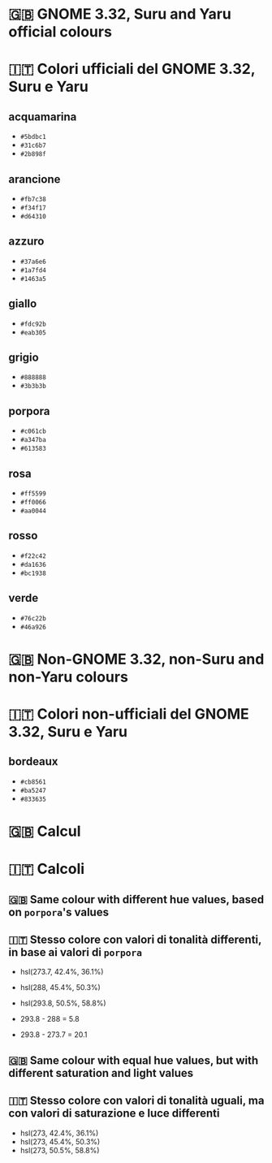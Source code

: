 # :uk: GNOME 3.32, Suru and Yaru official colours
# :it: Colori ufficiali del GNOME 3.32, Suru e Yaru

## acquamarina

* <code>#5bdbc1<span style="background-color: #5bdbc1; height: 0.8em; width: 0.8em;" class="ml-1 d-inline-block v-align-middle Box border-black-fade"></span></code>
* <code>#31c6b7<span style="background-color: #31c6b7; height: 0.8em; width: 0.8em;" class="ml-1 d-inline-block v-align-middle Box border-black-fade"></span></code>
* <code>#2b898f<span style="background-color: #2b898f; height: 0.8em; width: 0.8em;" class="ml-1 d-inline-block v-align-middle Box border-black-fade"></span></code>

## arancione

* `#fb7c38`
* `#f34f17`
* `#d64310`

## azzuro

* `#37a6e6`
* `#1a7fd4`
* `#1463a5`

## giallo

* `#fdc92b`
* `#eab305`

## grigio

* `#888888`
* `#3b3b3b`

## porpora

* `#c061cb`
* `#a347ba`
* `#613583`

## rosa

* `#ff5599`
* `#ff0066`
* `#aa0044`

## rosso

* `#f22c42`
* `#da1636`
* `#bc1938`

## verde

* `#76c22b`
* `#46a926`

# :uk: Non-GNOME 3.32, non-Suru and non-Yaru colours
# :it: Colori non-ufficiali del GNOME 3.32, Suru e Yaru

## bordeaux

* `#cb8561`
* `#ba5247`
* `#833635`

# :uk: Calcul
# :it: Calcoli

## :uk: Same colour with different hue values, based on `porpora`'s values
## :it: Stesso colore con valori di tonalità differenti, in base ai valori di `porpora` 

* hsl(273.7, 42.4%, 36.1%)
* hsl(288, 45.4%, 50.3%)
* hsl(293.8, 50.5%, 58.8%)

* 293.8 - 288 = 5.8
* 293.8 - 273.7 = 20.1

## :uk: Same colour with equal hue values, but with different saturation and light values
## :it: Stesso colore con valori di tonalità uguali, ma con valori di saturazione e luce differenti 

* hsl(273, 42.4%, 36.1%)
* hsl(273, 45.4%, 50.3%)
* hsl(273, 50.5%, 58.8%)

